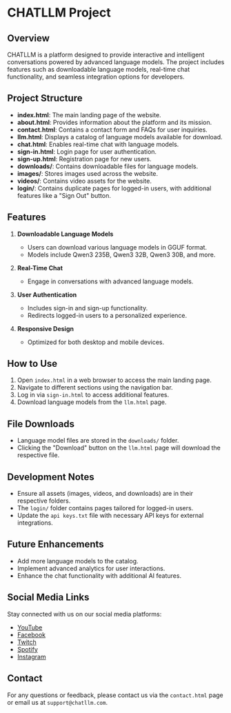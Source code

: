 # CHATLLM Project

## Overview
CHATLLM is a platform designed to provide interactive and intelligent conversations powered by advanced language models. The project includes features such as downloadable language models, real-time chat functionality, and seamless integration options for developers.

## Project Structure
- **index.html**: The main landing page of the website.
- **about.html**: Provides information about the platform and its mission.
- **contact.html**: Contains a contact form and FAQs for user inquiries.
- **llm.html**: Displays a catalog of language models available for download.
- **chat.html**: Enables real-time chat with language models.
- **sign-in.html**: Login page for user authentication.
- **sign-up.html**: Registration page for new users.
- **downloads/**: Contains downloadable files for language models.
- **images/**: Stores images used across the website.
- **videos/**: Contains video assets for the website.
- **login/**: Contains duplicate pages for logged-in users, with additional features like a "Sign Out" button.

## Features
1. **Downloadable Language Models**
   - Users can download various language models in GGUF format.
   - Models include Qwen3 235B, Qwen3 32B, Qwen3 30B, and more.

2. **Real-Time Chat**
   - Engage in conversations with advanced language models.

3. **User Authentication**
   - Includes sign-in and sign-up functionality.
   - Redirects logged-in users to a personalized experience.

4. **Responsive Design**
   - Optimized for both desktop and mobile devices.

## How to Use
1. Open `index.html` in a web browser to access the main landing page.
2. Navigate to different sections using the navigation bar.
3. Log in via `sign-in.html` to access additional features.
4. Download language models from the `llm.html` page.

## File Downloads
- Language model files are stored in the `downloads/` folder.
- Clicking the "Download" button on the `llm.html` page will download the respective file.

## Development Notes
- Ensure all assets (images, videos, and downloads) are in their respective folders.
- The `login/` folder contains pages tailored for logged-in users.
- Update the `api keys.txt` file with necessary API keys for external integrations.

## Future Enhancements
- Add more language models to the catalog.
- Implement advanced analytics for user interactions.
- Enhance the chat functionality with additional AI features.

## Social Media Links
Stay connected with us on our social media platforms:
- [YouTube](https://www.youtube.com/@milks0ju314)
- [Facebook](https://www.facebook.com/profile.php?id=100022445090749)
- [Twitch](https://www.twitch.tv/comfyws)
- [Spotify](https://open.spotify.com/user/31usixp2lbqyluyjpdaya32kw6yu)
- [Instagram](https://www.instagram.com/smoooth.y?igsh=cTB4d3ZreGRwa25x)

## Contact
For any questions or feedback, please contact us via the `contact.html` page or email us at `support@chatllm.com`.